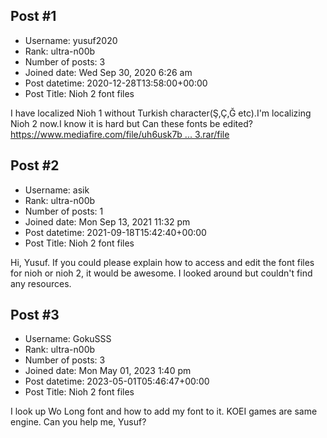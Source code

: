 ## Post #1
- Username: yusuf2020
- Rank: ultra-n00b
- Number of posts: 3
- Joined date: Wed Sep 30, 2020 6:26 am
- Post datetime: 2020-12-28T13:58:00+00:00
- Post Title: Nioh 2 font files

I have localized Nioh 1 without Turkish character(Ş,Ç,Ğ etc).I'm localizing Nioh 2 now.I know it is hard but Can these fonts be edited?
[https://www.mediafire.com/file/uh6usk7b ... 3.rar/file](https://www.mediafire.com/file/uh6usk7bwsgxdip/font123.rar/file)
## Post #2
- Username: asik
- Rank: ultra-n00b
- Number of posts: 1
- Joined date: Mon Sep 13, 2021 11:32 pm
- Post datetime: 2021-09-18T15:42:40+00:00
- Post Title: Nioh 2 font files

Hi,
Yusuf. If you could please explain how to access and edit the font files for nioh or nioh 2, it would be awesome. I looked around but couldn't find any resources.
## Post #3
- Username: GokuSSS
- Rank: ultra-n00b
- Number of posts: 3
- Joined date: Mon May 01, 2023 1:40 pm
- Post datetime: 2023-05-01T05:46:47+00:00
- Post Title: Nioh 2 font files

I look up Wo Long font and how to add my font to it. KOEI games are same engine. Can you help me, Yusuf?
